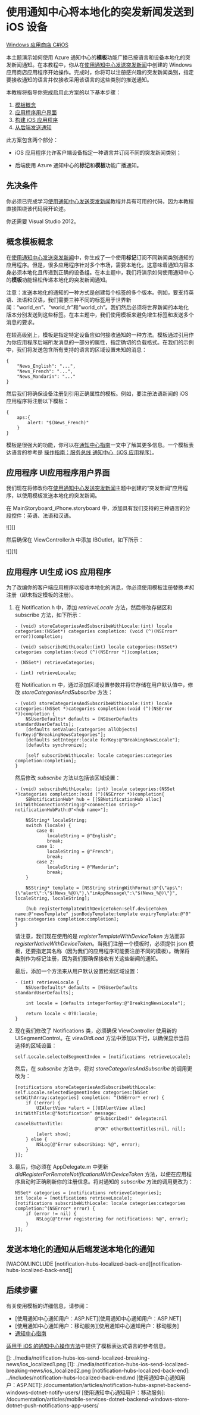 ﻿<properties linkid="develop-notificationhubs-tutorials-send-localized-breaking-news-iOS" urlDisplayName="Localized Breaking News" pageTitle="Notification Hubs Localized Breaking News Tutorial for iOS" metaKeywords="" description="Learn how to use Azure 服务总线 Notification Hubs to send localized breaking news notifications (iOS)." metaCanonical="" services="mobile-services,notification-hubs" documentationCenter="" title="Use Notification Hubs to send localized breaking news to iOS devices" authors="ricksal" solutions="" manager="" editor="" />
<tags ms.service="mobile-services,notification-hubs"
    ms.date="02/26/2015"
    wacn.date="04/11/2015"
    />

# 使用通知中心将本地化的突发新闻发送到 iOS 设备

<div class="dev-center-tutorial-selector sublanding"> 
<a href="/zh-cn/documentation/articles/notification-hubs-windows-store-dotnet-send-localized-breaking-news/" title="Windows 应用商店 C#">Windows 应用商店 C#</a><a href="/zh-cn/documentation/articles/notification-hubs-ios-send-localized-breaking-news/" title="iOS" class="current">iOS</a>
</div>

本主题演示如何使用 Azure 通知中心的**模板**功能广播已按语言和设备本地化的突发新闻通知。在本教程中，你从在[使用通知中心发送突发新闻][使用通知中心发送突发新闻]中创建的 Windows 应用商店应用程序开始操作。完成时，你将可以注册感兴趣的突发新闻类别，指定要接收通知的语言并仅接收采用该语言的这些类别的推送通知。

本教程将指导你完成启用此方案的以下基本步骤：

1.  [模板概念][模板概念]
2.  [应用程序用户界面][应用程序用户界面]
3.  [构建 iOS 应用程序][构建 iOS 应用程序]
4.  [从后端发送通知][从后端发送通知]

此方案包含两个部分：

-   iOS 应用程序允许客户端设备指定一种语言并订阅不同的突发新闻类别；

-   后端使用 Azure 通知中心的**标记**和**模板**功能广播通知。

## 先决条件

你必须已完成学习[使用通知中心发送突发新闻][使用通知中心发送突发新闻]教程并具有可用的代码，因为本教程直接围绕该代码展开论述。

你还需要 Visual Studio 2012。

## <a name="concepts"></a><span class="short-header">概念</span>模板概念

在[使用通知中心发送突发新闻][使用通知中心发送突发新闻]中，你生成了一个使用**标记**订阅不同新闻类别通知的应用程序。但是，很多应用程序针对多个市场，需要本地化。这意味着通知内容本身必须本地化且传递到正确的设备组。在本主题中，我们将演示如何使用通知中心的**模板**功能轻松传递本地化的突发新闻通知。

注意：发送本地化的通知的一种方式是创建每个标签的多个版本。例如，要支持英语、法语和汉语，我们需要三种不同的标签用于世界新闻：“world\_en”、“world\_fr”和“world\_ch”。我们然后必须将世界新闻的本地化版本分别发送到这些标签。在本主题中，我们使用模板来避免增生标签和发送多个消息的要求。

在较高级别上，模板是指定特定设备应如何接收通知的一种方法。模板通过引用作为你应用程序后端所发消息的一部分的属性，指定确切的负载格式。在我们的示例中，我们将发送包含所有支持的语言的区域设置未知的消息：

    {
        "News_English": "...",
        "News_French": "...",
        "News_Mandarin": "..."
    }

然后我们将确保设备注册到引用正确属性的模板。例如，要注册法语新闻的 iOS 应用程序将注册以下模板：

    {
        aps:{
            alert: "$(News_French)"
        }
    }

模板是很强大的功能，你可以在[通知中心指南][通知中心指南]一文中了解其更多信息。一个模板表达语言的参考是 [操作指南：服务总线 通知中心（iOS 应用程序）][操作指南：服务总线 通知中心（iOS 应用程序）]。

## <a name="ui"></a><span class="short-header">应用程序 UI</span>应用程序用户界面

我们现在将修改你在[使用通知中心发送突发新闻][使用通知中心发送突发新闻]主题中创建的“突发新闻”应用程序，以使用模板发送本地化的突发新闻。

在 MainStoryboard\_iPhone.storyboard 中，添加具有我们支持的三种语言的分段控件：英语、法语和汉语。

![][]

然后确保在 ViewController.h 中添加 IBOutlet，如下所示：

![][1]

## <a name="building-client"></a><span class="building app">应用程序 UI</span>生成 iOS 应用程序

为了改编你的客户端应用程序以接收本地化的消息，你必须使用模板注册替换*本机*注册（即未指定模板的注册）。

1.  在 Notification.h 中，添加 *retrieveLocale* 方法，然后修改存储区和 subscribe 方法，如下所示：

        - (void) storeCategoriesAndSubscribeWithLocale:(int) locale categories:(NSSet*) categories completion: (void (^)(NSError* error))completion;

        - (void) subscribeWithLocale:(int) locale categories:(NSSet*) categories completion:(void (^)(NSError *))completion;

        - (NSSet*) retrieveCategories;

        - (int) retrieveLocale;

    在 Notification.m 中，通过添加区域设置参数并将它存储在用户默认值中，修改 *storeCategoriesAndSubscribe* 方法：

        - (void) storeCategoriesAndSubscribeWithLocale:(int) locale categories:(NSSet *)categories completion:(void (^)(NSError *))completion {
            NSUserDefaults* defaults = [NSUserDefaults standardUserDefaults];
            [defaults setValue:[categories allObjects] forKey:@"BreakingNewsCategories"];
            [defaults setInteger:locale forKey:@"BreakingNewsLocale"];
            [defaults synchronize];

            [self subscribeWithLocale: locale categories:categories completion:completion];
        }

    然后修改 *subscribe* 方法以包括该区域设置：

        - (void) subscribeWithLocale: (int) locale categories:(NSSet *)categories completion:(void (^)(NSError *))completion{
            SBNotificationHub* hub = [[SBNotificationHub alloc] initWithConnectionString:@"<connection string>" notificationHubPath:@"<hub name>"];

            NSString* localeString;
            switch (locale) {
                case 0:
                    localeString = @"English";
                    break;
                case 1:
                    localeString = @"French";
                    break;
                case 2:
                    localeString = @"Mandarin";
                    break;
            }

            NSString* template = [NSString stringWithFormat:@"{\"aps\":{\"alert\":\"$(News_%@)\"},\"inAppMessage\":\"$(News_%@)\"}", localeString, localeString];

            [hub registerTemplateWithDeviceToken:self.deviceToken name:@"newsTemplate" jsonBodyTemplate:template expiryTemplate:@"0" tags:categories completion:completion];
        }

    请注意，我们现在使用的是 *registerTemplateWithDeviceToken* 方法而非 *registerNativeWithDeviceToken*。当我们注册一个模板时，必须提供 json 模板，还要指定其名称（因为我们的应用程序可能要注册不同的模板）。确保将类别作为标记注册，因为我们要确保接收有关这些新闻的通知。

    最后，添加一个方法来从用户默认设置检索区域设置：

        - (int) retrieveLocale {
            NSUserDefaults* defaults = [NSUserDefaults standardUserDefaults];

            int locale = [defaults integerForKey:@"BreakingNewsLocale"];

            return locale < 0?0:locale;
        }

2.  现在我们修改了 Notifications 类，必须确保 ViewController 使用新的 UISegmentControl。在 *viewDidLoad* 方法中添加以下行，以确保显示当前选择的区域设置：

        self.Locale.selectedSegmentIndex = [notifications retrieveLocale];

    然后，在 *subscribe* 方法中，将对 *storeCategoriesAndSubscribe* 的调用更改为：

        [notifications storeCategoriesAndSubscribeWithLocale: self.Locale.selectedSegmentIndex categories:[NSSet setWithArray:categories] completion: ^(NSError* error) {
            if (!error) {
                UIAlertView *alert = [[UIAlertView alloc] initWithTitle:@"Notification" message:
                                      @"Subscribed!" delegate:nil cancelButtonTitle:
                                      @"OK" otherButtonTitles:nil, nil];
                [alert show];
            } else {
                NSLog(@"Error subscribing: %@", error);
            }
        }];

3.  最后，你必须在 AppDelegate.m 中更新 *didRegisterForRemoteNotificationsWithDeviceToken* 方法，以便在应用程序启动时正确刷新你的注册信息。将对通知的 *subscribe* 方法的调用更改为：

        NSSet* categories = [notifications retrieveCategories];
        int locale = [notifications retrieveLocale];
        [notifications subscribeWithLocale: locale categories:categories completion:^(NSError* error) {
            if (error != nil) {
                NSLog(@"Error registering for notifications: %@", error);
            }
        }];

## <a name="send"></a><span class="short-header">发送本地化的通知</span>从后端发送本地化的通知

[WACOM.INCLUDE [notification-hubs-localized-back-end][notification-hubs-localized-back-end]]

## 后续步骤

有关使用模板的详细信息，请参阅：

-   [使用通知中心通知用户：ASP.NET][使用通知中心通知用户：ASP.NET]
-   [使用通知中心通知用户：移动服务][使用通知中心通知用户：移动服务]
-   [通知中心指南][通知中心指南]

[适用于 iOS 的通知中心操作方法][操作指南：服务总线 通知中心（iOS 应用程序）]中提供了模板表达式语言的参考信息。



<!-- Anchors. -->
  [模板概念]: #concepts
  [应用程序用户界面]: #ui
  [构建 iOS 应用程序]: #building-client
  [从后端发送通知]: #send 

<!-- Images. --> 

<!-- URLs. -->

  [Windows 应用商店 C#]: /zh-cn/documentation/articles/notification-hubs-windows-store-dotnet-send-localized-breaking-news/ "Windows 应用商店 C#"
  [iOS]: /zh-cn/documentation/articles/notification-hubs-ios-send-localized-breaking-news/ "iOS"
  [使用通知中心发送突发新闻]: /documentation/articles/notification-hubs-ios-send-breaking-news/
  [通知中心指南]: http://msdn.microsoft.com/zh-cn/library/jj927170.aspx
  [操作指南：服务总线 通知中心（iOS 应用程序）]: http://msdn.microsoft.com/zh-cn/library/jj927168.aspx
  []: ./media/notification-hubs-ios-send-localized-breaking-news/ios_localized1.png
  [1]: ./media/notification-hubs-ios-send-localized-breaking-news/ios_localized2.png
  [notification-hubs-localized-back-end]: ../includes/notification-hubs-localized-back-end.md
  [使用通知中心通知用户：ASP.NET]: /documentation/articles/notification-hubs-aspnet-backend-windows-dotnet-notify-users/
  [使用通知中心通知用户：移动服务]: /documentation/articles/mobile-services-dotnet-backend-windows-store-dotnet-push-notifications-app-users/
